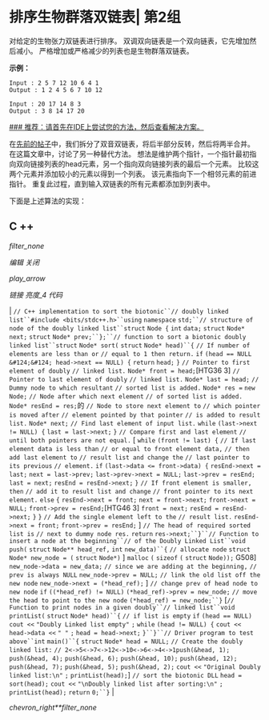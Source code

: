 # 排序生物群落双链表| 第2组

对给定的生物张力双链表进行排序。 双调双向链表是一个双向链表，它先增加然后减小。 严格增加或严格减少的列表也是生物群落双链表。

**示例：**

```
Input : 2 5 7 12 10 6 4 1
Output : 1 2 4 5 6 7 10 12

Input : 20 17 14 8 3
Output : 3 8 14 17 20

```

 [### 推荐：请首先在IDE上尝试您的方法，然后查看解决方案。](https://ide.geeksforgeeks.org) 

[](https://ide.geeksforgeeks.org)

在[先前的帖子](https://www.geeksforgeeks.org/sort-biotonic-doubly-linked-list/)中，我们拆分了双音双链表，将后半部分反转，然后将两半合并。 在这篇文章中，讨论了另一种替代方法。 想法是维护两个指针，一个指针最初指向双向链接列表的head元素，另一个指向双向链接列表的最后一个元素。 比较这两个元素并添加较小的元素以得到一个列表。 该元素指向下一个相邻元素的前进指针。 重复此过程，直到输入双链表的所有元素都添加到列表中。

下面是上述算法的实现：

## C ++

*filter_none*

*编辑*
*关闭*

*play_arrow*

*链接*
*亮度_4*
*代码*

| `// C++ implementation to sort the biotonic``// doubly linked list``#include <bits/stdc++.h>``using` `namespace` `std;``// structure of node of the doubly linked list``struct` `Node {` `int` `data;` `struct` `Node* next;` `struct` `Node* prev;``};``// function to sort a biotonic doubly linked list``struct` `Node* sort(` `struct` `Node* head)``{` `// If number of elements are less than or` `// equal to 1 then return.` `if` `(head == NULL &#124;&#124; head->next == NULL) {` `return` `head;` `}` `// Pointer to first element of doubly` `// linked list.` `Node* front = head;`[HTG36 3]  `// Pointer to last element of doubly` `// linked list.` `Node* last = head;` `// Dummy node to which resultant` `// sorted list is added.` `Node* res =` `new` `Node;` `// Node after which next element` `// of sorted list is added.` `Node* resEnd = res;`的 `// Node to store next element to` `// which pointer is moved after` `// element pointed by that pointer` `// is added to result list.` `Node* next;` `// Find last element of input list.` `while` `(last->next != NULL) {` `last = last->next;` `}` `// Compare first and last element` `// until both pointers are not equal.` [ `while` `(front != last) {` `// If last element data is less than` `// or equal to front element data,` `// then add last element to` `// result list and change the` `// last pointer to its previous` `// element.` `if` `(last->data <= front->data) {` `resEnd->next = last;` `next = last->prev;` `last->prev->next = NULL;` `last->prev = resEnd;` `last = next;` `resEnd = resEnd->next;` `}` `// If front element is smaller, then` `// add it to result list and change` `// front pointer to its next element.` `else` `{` `resEnd->next = front;` `next = front->next;` `front->next = NULL;` `front->prev = resEnd;`[HTG46 3]  `front = next;` `resEnd = resEnd->next;` `}` `}` `// Add the single element left to the` `// result list.` `resEnd->next = front;` `front->prev = resEnd;` ] `// The head of required sorted list is` `// next to dummy node res.` `return` `res->next;``}``// Function to insert a node at the beginning``// of the Doubly Linked List``void` `push(` `struct` `Node** head_ref,` `int` `new_data)``{` `// allocate node` `struct` `Node* new_node = (` `struct` `Node*)` ] `malloc` `(` `sizeof` `(` `struct` `Node));` G508] `new_node->data = new_data;` `// since we are adding at the beginning,` `// prev is always NULL` `new_node->prev = NULL;` `// link the old list off the new node` `new_node->next = (*head_ref);` ] `// change prev of head node to new node` `if` `((*head_ref) != NULL)` `(*head_ref)->prev = new_node;` `// move the head to point to the new node` `(*head_ref) = new_node;``}` [`// Function to print nodes in a given doubly``// linked list``void` `printList(` `struct` `Node* head)``{` `// if list is empty` `if` `(head == NULL)` `cout <<` `"Doubly Linked list empty"` `;` `while` `(head != NULL) {` `cout << head->data <<` `" "` `;` `head = head->next;` `}``}``// Driver program to test above``int` `main()``{` `struct` `Node* head = NULL;` `// Create the doubly linked list:` `// 2<->5<->7<->12<->10<->6<->4<->1`​​ `push(&head, 1);` `push(&head, 4);` `push(&head, 6);` `push(&head, 10);` `push(&head, 12);` `push(&head, 7);` `push(&head, 5);` `push(&head, 2);` `cout <<` `"Original Doubly linked list:\n"` `;` `printList(head);`]  `// sort the biotonic DLL` `head = sort(head);` `cout <<` `"\nDoubly linked list after sorting:\n"` `;` `printList(head);` `return` `0;``}` |

*chevron_right**filter_none*